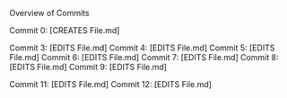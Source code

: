 Overview of Commits

Commit 0: [CREATES File.md]

Commit 3: [EDITS File.md]
Commit 4: [EDITS File.md]
Commit 5: [EDITS File.md]
Commit 6: [EDITS File.md]
Commit 7: [EDITS File.md]
Commit 8: [EDITS File.md]
Commit 9: [EDITS File.md]

Commit 11: [EDITS File.md]
Commit 12: [EDITS File.md]
